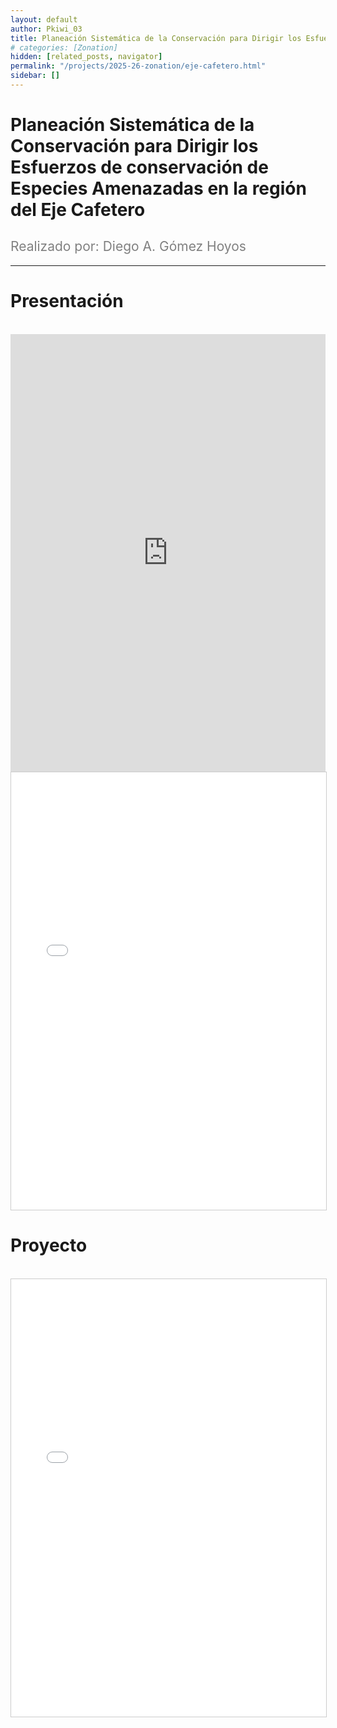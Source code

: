 ```yaml
---
layout: default
author: Pkiwi_03
title: Planeación Sistemática de la Conservación para Dirigir los Esfuerzos de conservación de Especies Amenazadas en  la región del Eje Cafetero
# categories: [Zonation]
hidden: [related_posts, navigator]
permalink: "/projects/2025-26-zonation/eje-cafetero.html"
sidebar: []
---
```


# Planeación Sistemática de la Conservación para Dirigir los Esfuerzos de conservación de Especies Amenazadas en  la región del Eje Cafetero

<h2 style="color: gray; font-weight: normal;">
Realizado por: Diego A. Gómez Hoyos 
</h2>

---

# Presentación
<br>

<iframe width="100%" height="700" src="https://www.youtube.com/embed/p3T7kKQhGf4?si=eqy92_GQQ51i7cza" frameborder="0" allow="accelerometer; autoplay; clipboard-write; encrypted-media; gyroscope; picture-in-picture; web-share" referrerpolicy="strict-origin-when-cross-origin" allowfullscreen></iframe>

<br>

<iframe 
    src="/assets/pdf/2024-10-r/2025-06-zoonation/diego_gomez_ppt.pdf" 
    width="100%" 
    height="700" 
    style="border: 1px solid #ccc;"
></iframe>


# Proyecto
<br>

<iframe 
    src="/assets/pdf/2024-10-r/2025-06-zoonation/diego_gomez.pdf" 
    width="100%" 
    height="700" 
    style="border: 1px solid #ccc;"
></iframe>